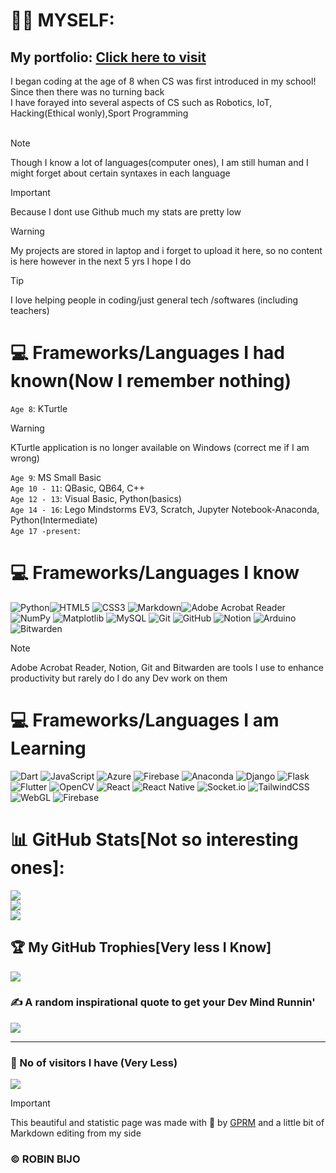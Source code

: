 # 👨‍💻 MYSELF:
## My portfolio: [Click here to visit](https://robinbijo.github.io/)
I began coding at the age of 8 when CS was first introduced in my school! Since then there was no turning back<br>
I have forayed into several aspects of CS such as Robotics, IoT, Hacking(Ethical wonly),Sport Programming<br>
<br>

>[!NOTE]
>Though I know a lot of languages(computer ones), I am still human and I might forget about certain syntaxes in each language

> [!IMPORTANT]
> Because I dont use Github much my stats are pretty low

> [!WARNING]
> My projects are stored in laptop and i forget to upload it here, so no content is here however in the next 5 yrs I hope I do

> [!TIP]
> I love helping people in coding/just general tech /softwares (including teachers)

# 💻 Frameworks/Languages I had known(Now I remember nothing)
`Age 8`: KTurtle 
>[!WARNING]
>KTurtle application is no longer available on Windows (correct me if I am wrong)

`Age 9`: MS Small Basic <br>
`Age 10 - 11`: QBasic, QB64, C++ <br>
`Age 12 - 13`: Visual Basic, Python(basics) <br>
`Age 14 - 16`: Lego Mindstorms EV3, Scratch, Jupyter Notebook-Anaconda, Python(Intermediate)
<br>
`Age 17 -present`: 
# 💻 Frameworks/Languages I know
![Python](https://img.shields.io/badge/python-3670A0?style=for-the-badge&logo=python&logoColor=ffdd54)![HTML5](https://img.shields.io/badge/html5-%23E34F26.svg?style=for-the-badge&logo=html5&logoColor=white) ![CSS3](https://img.shields.io/badge/css3-%231572B6.svg?style=for-the-badge&logo=css3&logoColor=white) ![Markdown](https://img.shields.io/badge/markdown-%23000000.svg?style=for-the-badge&logo=markdown&logoColor=white)![Adobe Acrobat Reader](https://img.shields.io/badge/Adobe%20Acrobat%20Reader-EC1C24.svg?style=for-the-badge&logo=Adobe%20Acrobat%20Reader&logoColor=white) ![NumPy](https://img.shields.io/badge/numpy-%23013243.svg?style=for-the-badge&logo=numpy&logoColor=white) ![Matplotlib](https://img.shields.io/badge/Matplotlib-%23ffffff.svg?style=for-the-badge&logo=Matplotlib&logoColor=black) ![MySQL](https://img.shields.io/badge/mysql-4479A1.svg?style=for-the-badge&logo=mysql&logoColor=white)  ![Git](https://img.shields.io/badge/git-%23F05033.svg?style=for-the-badge&logo=git&logoColor=white) ![GitHub](https://img.shields.io/badge/github-%23121011.svg?style=for-the-badge&logo=github&logoColor=white) ![Notion](https://img.shields.io/badge/Notion-%23000000.svg?style=for-the-badge&logo=notion&logoColor=white) ![Arduino](https://img.shields.io/badge/-Arduino-00979D?style=for-the-badge&logo=Arduino&logoColor=white) ![Bitwarden](https://img.shields.io/badge/bitwarden-%23175DDC.svg?style=for-the-badge&logo=bitwarden&logoColor=white)

>[!NOTE]
>Adobe Acrobat Reader, Notion, Git and Bitwarden are tools I use to enhance productivity but rarely do I do any Dev work on them

# 💻 Frameworks/Languages I am Learning
![Dart](https://img.shields.io/badge/dart-%230175C2.svg?style=for-the-badge&logo=dart&logoColor=white) ![JavaScript](https://img.shields.io/badge/javascript-%23323330.svg?style=for-the-badge&logo=javascript&logoColor=%23F7DF1E) ![Azure](https://img.shields.io/badge/azure-%230072C6.svg?style=for-the-badge&logo=microsoftazure&logoColor=white) ![Firebase](https://img.shields.io/badge/firebase-%23039BE5.svg?style=for-the-badge&logo=firebase) ![Anaconda](https://img.shields.io/badge/Anaconda-%2344A833.svg?style=for-the-badge&logo=anaconda&logoColor=white) ![Django](https://img.shields.io/badge/django-%23092E20.svg?style=for-the-badge&logo=django&logoColor=white) ![Flask](https://img.shields.io/badge/flask-%23000.svg?style=for-the-badge&logo=flask&logoColor=white) ![Flutter](https://img.shields.io/badge/Flutter-%2302569B.svg?style=for-the-badge&logo=Flutter&logoColor=white) ![OpenCV](https://img.shields.io/badge/opencv-%23white.svg?style=for-the-badge&logo=opencv&logoColor=white) ![React](https://img.shields.io/badge/react-%2320232a.svg?style=for-the-badge&logo=react&logoColor=%2361DAFB) ![React Native](https://img.shields.io/badge/react_native-%2320232a.svg?style=for-the-badge&logo=react&logoColor=%2361DAFB) ![Socket.io](https://img.shields.io/badge/Socket.io-black?style=for-the-badge&logo=socket.io&badgeColor=010101) ![TailwindCSS](https://img.shields.io/badge/tailwindcss-%2338B2AC.svg?style=for-the-badge&logo=tailwind-css&logoColor=white) ![WebGL](https://img.shields.io/badge/WebGL-990000?logo=webgl&logoColor=white&style=for-the-badge) ![Firebase](https://img.shields.io/badge/firebase-a08021?style=for-the-badge&logo=firebase&logoColor=ffcd34) 

# 📊 GitHub Stats[Not so interesting ones]:
![](https://github-readme-stats.vercel.app/api?username=RobinBijo&theme=dark&hide_border=false&include_all_commits=false&count_private=false)<br/>
![](https://github-readme-streak-stats.herokuapp.com/?user=RobinBijo&theme=dark&hide_border=false)<br/>
![](https://github-readme-stats.vercel.app/api/top-langs/?username=RobinBijo&theme=dark&hide_border=false&include_all_commits=false&count_private=false&layout=compact)

## 🏆 My GitHub Trophies[Very less I Know]
![](https://github-profile-trophy.vercel.app/?username=RobinBijo&theme=default&no-frame=false&no-bg=false&margin-w=4)

### ✍️ A random inspirational quote to get your Dev Mind Runnin'
![](https://quotes-github-readme.vercel.app/api?type=horizontal&theme=gruvbox)

---
### 🔄 No of visitors I have (Very Less)
[![](https://visitcount.itsvg.in/api?id=RobinBijo&icon=0&color=0)](https://visitcount.itsvg.in)

>[!IMPORTANT]
>This beautiful and statistic page was made with 🧡 by [GPRM](https://gprm.itsvg.in) and a little bit of Markdown editing from my side

### © ROBIN BIJO
